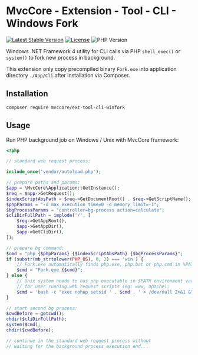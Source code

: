 # MvcCore - Extension - Tool - CLI - Windows Fork

[![Latest Stable Version](https://img.shields.io/badge/Stable-v5.0.0-brightgreen.svg?style=plastic)](https://github.com/mvccore/ext-tool-csp/releases)
[![License](https://img.shields.io/badge/License-BSD%203-brightgreen.svg?style=plastic)](https://mvccore.github.io/docs/mvccore/5.0.0/LICENSE.md)
![PHP Version](https://img.shields.io/badge/PHP->=5.4-brightgreen.svg?style=plastic)

Windows .NET Framework 4 utility for CLI calls via PHP `shell_exec()` or `system()` to fork new process in background.

This extension only copy precompiled binary `Fork.exe` into application directory `./App/Cli` after installation via Composer.

## Installation
```shell
composer require mvccore/ext-tool-cli-winfork
```

## Usage

Run PHP background job on Windows / Unix with MvcCore framework:
```php
<?php

// standard web request process:

include_once('vendor/autoload.php');

// prepare paths and params:
$app = \MvcCore\Application::GetInstance();
$req = $app->GetRequest();
$indexScriptAbsPath = $req->GetDocumentRoot() . $req->GetScriptName();
$phpParams = "-d max_execution_time=0 -d memory_limit=-1";
$bgProcessParams = "controller=bg-process action=calculate";
$cliDirFullPath = implode('/', [
	$req->GetAppRoot(),
	$app->GetAppDir(),
	$app->GetCliDir(),
]);

// prepare bg command:
$cmd = "php {$phpParams} {$indexScriptAbsPath} {$bgProcessParams}";
if (substr(mb_strtolower(PHP_OS), 0, 3) === 'win') {
	// Fork.exe automatically finds php.exe, php.bat or php.cmd in %PATH%
	$cmd = "Fork.exe {$cmd}";
} else {
	// Unix system needs to has php executable in $PATH environment variable
	// for user running web request scripts (eg: www, apache):
	$cmd = 'bash -c "exec nohup setsid ' . $cmd . ' > /dev/null 2>&1 &"';
}

// start second bg process:
$cwdBefore = getcwd();
chdir($cliDirFullPath);
system($cmd);
chdir($cwdBefore);

// continue in the standard web request process without 
// waiting for the background process execution end...

```
